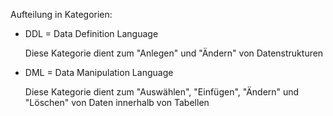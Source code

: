 Aufteilung in Kategorien:

 - DDL = Data Definition Language

    Diese Kategorie dient zum "Anlegen" und "Ändern" von Datenstrukturen





 - DML = Data Manipulation Language

    Diese Kategorie dient zum "Auswählen", "Einfügen", "Ändern" und "Löschen" von Daten innerhalb von Tabellen

